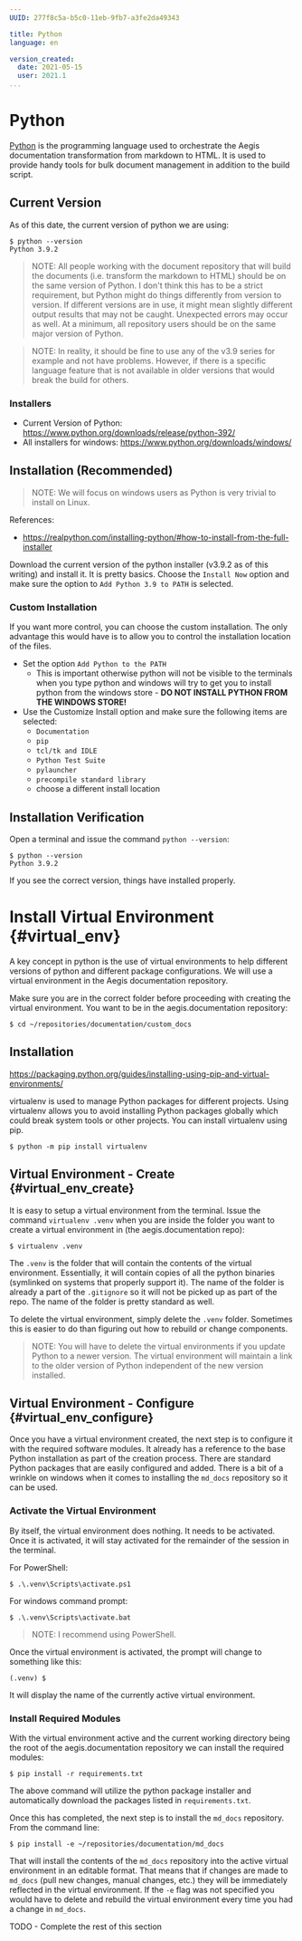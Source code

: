```yaml
---
UUID: 277f8c5a-b5c0-11eb-9fb7-a3fe2da49343

title: Python
language: en

version_created:
  date: 2021-05-15
  user: 2021.1
...
```


# Python

[Python](https://www.python.org) is the programming language used to orchestrate the Aegis documentation transformation from markdown to HTML. It is used to provide handy tools for bulk document management in addition to the build script.

## Current Version

As of this date, the current version of python we are using:

```
$ python --version
Python 3.9.2
```

>NOTE: All people working with the document repository that will build the documents (i.e. transform the markdown to HTML) should be on the same version of Python. I don't think this has to be a strict requirement, but Python might do things differently from version to version. If different versions are in use, it might mean slightly different output results that may not be caught. Unexpected errors may occur as well. At a minimum, all repository users should be on the same major version of Python.

>NOTE: In reality, it should be fine to use any of the v3.9 series for example and not have problems. However, if there is a specific language feature that is not available in older versions that would break the build for others.

### Installers

- Current Version of Python: <https://www.python.org/downloads/release/python-392/>
- All installers for windows: <https://www.python.org/downloads/windows/>

## Installation (Recommended)

>NOTE: We will focus on windows users as Python is very trivial to install on Linux.

References:

- <https://realpython.com/installing-python/#how-to-install-from-the-full-installer>

Download the current version of the python installer (v3.9.2 as of this writing) and install it. It is pretty basics. Choose the `Install Now` option and make sure the option to `Add Python 3.9 to PATH` is selected.


### Custom Installation

If you want more control, you can choose the custom installation. The only advantage this would have is to allow you to control the installation location of the files.

- Set the option `Add Python to the PATH`
    - This is important otherwise python will not be visible to the terminals when you type python and windows will try to get you to install python from the windows store - **DO NOT INSTALL PYTHON FROM THE WINDOWS STORE!**
- Use the Customize Install option and make sure the following items are selected:
    - `Documentation`
    - `pip`
    - `tcl/tk and IDLE`
    - `Python Test Suite`
    - `pylauncher`
    - `precompile standard library`
    - choose a different install location

## Installation Verification

Open a terminal and issue the command `python --version`:

```
$ python --version
Python 3.9.2
```

If you see the correct version, things have installed properly.

# Install Virtual Environment {#virtual_env}

A key concept in python is the use of virtual environments to help different versions of python and different package configurations. We will use a virtual environment in the Aegis documentation repository.

Make sure you are in the correct folder before proceeding with creating the virtual environment. You want to be in the aegis.documentation repository:

```
$ cd ~/repositories/documentation/custom_docs
```

## Installation

<https://packaging.python.org/guides/installing-using-pip-and-virtual-environments/>

virtualenv is used to manage Python packages for different projects. Using virtualenv allows you to avoid installing Python packages globally which could break system tools or other projects. You can install virtualenv using pip.

```
$ python -m pip install virtualenv
```

## Virtual Environment - Create {#virtual_env_create}

It is easy to setup a virtual environment from the terminal. Issue the command `virtualenv .venv` when you are inside the folder you want to create a virtual environment in (the aegis.documentation repo):

```
$ virtualenv .venv
```

The `.venv` is the folder that will contain the contents of the virtual environment. Essentially, it will contain copies of all the python binaries (symlinked on systems that properly support it). The name of the folder is already a part of the `.gitignore` so it will not be picked up as part of the repo. The name of the folder is pretty standard as well.

To delete the virtual environment, simply delete the `.venv` folder. Sometimes this is easier to do than figuring out how to rebuild or change components.

>NOTE: You will have to delete the virtual environments if you update Python to a newer version. The virtual environment will maintain a link to the older version of Python independent of the new version installed.

## Virtual Environment - Configure {#virtual_env_configure}

Once you have a virtual environment created, the next step is to configure it with the required software modules. It already has a reference to the base Python installation as part of the creation process. There are standard Python packages that are easily configured and added. There is a bit of a wrinkle on windows when it comes to installing the `md_docs` repository so it can be used.

### Activate the Virtual Environment

By itself, the virtual environment does nothing. It needs to be activated. Once it is activated, it will stay activated for the remainder of the session in the terminal.

For PowerShell:

```
$ .\.venv\Scripts\activate.ps1
```

For windows command prompt:

```
$ .\.venv\Scripts\activate.bat
```

>NOTE: I recommend using PowerShell.

Once the virtual environment is activated, the prompt will change to something like this:

```
(.venv) $
```

It will display the name of the currently active virtual environment.

### Install Required Modules

With the virtual environment active and the current working directory being the root of the aegis.documentation repository we can install the required modules:

```
$ pip install -r requirements.txt
```

The above command will utilize the python package installer and automatically download the packages listed in  `requirements.txt`.

Once this has completed, the next step is to install the `md_docs` repository. From the command line:

```
$ pip install -e ~/repositories/documentation/md_docs 
```

That will install the contents of the `md_docs` repository into the active virtual environment in an editable format. That means that if changes are made to `md_docs` (pull new changes, manual changes, etc.) they will be immediately reflected in the virtual environment. If the `-e` flag was not specified you would have to delete and rebuild the virtual environment every time you had a change in `md_docs`.

TODO - Complete the rest of this section